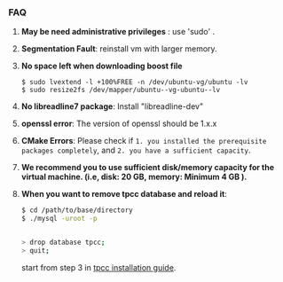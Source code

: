 ### FAQ


1. **May be need administrative privileges** : use 'sudo' .


2. **Segmentation Fault**: reinstall vm with larger memory.

3. **No space left when downloading boost file**

   ```
   $ sudo lvextend -l +100%FREE -n /dev/ubuntu-vg/ubuntu -lv
   $ sudo resize2fs /dev/mapper/ubuntu--vg-ubuntu--lv
   ```

 4. **No libreadline7 package**: Install "libreadline-dev"

5. **openssl error**: The version of openssl should be 1.x.x

6. **CMake Errors**: Please check if `1. you installed the prerequisite packages completely`, and `2. you have a sufficient capacity`.

7. **We recommend you to use sufficient disk/memory capacity for the virtual machine. (i.e, disk: 20 GB, memory: Minimum 4 GB ).**

8. **When you want to remove tpcc database and reload it**:
   ```bash
   $ cd /path/to/base/directory
   $ ./mysql -uroot -p


   > drop database tpcc;
   > quit;
   ```
   start from step 3 in [tpcc installation guide](https://github.com/kyongs/MySQL-TPCC-Installation/blob/main/3_tpcc-mysql-installation.md).
